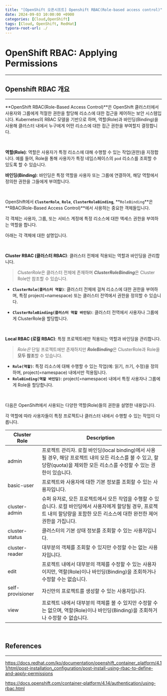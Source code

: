 ```yaml
---
title: "[OpenShift 오픈시프트] Openshift RBAC(Role-based access control)"
date: 2024-09-03 10:00:00 +0900
categories: [Cloud,OpenShift]
tags: [Cloud, OpenShift, RedHat]
typora-root-url: ./
---
```




# **OpenShift RBAC: Applying Permissions**

---

## **Openshift RBAC 개요**

---



**OpenShift RBAC(Role-Based Access Control)**은 OpenShift 클러스터에서 사용자와 그룹에게 적절한 권한을 할당해 리소스에 대한 접근을 제어하는 보안 시스템입니다. Kubernetes의 RBAC 모델을 기반으로 하며, 역할(Role)과 바인딩(Binding)을 사용해 클러스터 내에서 누구에게 어떤 리소스에 대한 접근 권한을 부여할지 결정합니다.

<br/>

**역할(Role)**: 역할은 사용자가 특정 리소스에 대해 수행할 수 있는 작업(권한)을 지정합니다. 예를 들어, Role을 통해 사용자가 특정 네임스페이스의 `pod` 리소스를 조회할 수 있도록 할 수 있습니다.

**바인딩(Binding)**: 바인딩은 특정 역할을 사용자 또는 그룹에 연결하여, 해당 역할에서 정의한 권한을 그들에게 부여합니다.

<br/>

OpenShift에서 **`ClusterRole`**, **`Role`**, **`ClusterRoleBinding`**, **`RoleBinding`**은 **RBAC(Role-Based Access Control)**에서 사용하는 중요한 객체들입니다. 

각 객체는 사용자, 그룹, 또는 서비스 계정에 특정 리소스에 대한 액세스 권한을 부여하는 역할을 합니다. 

아래는 각 객체에 대한 설명입니다.

<br/>

**Cluster RBAC (클러스터 RBAC)**: 클러스터 전체에 적용되는 역할과 바인딩을 관리합니다.

>  *ClusterRole*은 클러스터 전체에 존재하며 ***ClusterRoleBinding***은 Cluster Role만 참조할 수 있습니다.

- **`ClusterRole(클러스터 역할)`**: 클러스터 전체에 걸쳐 리소스에 대한 권한을 부여하며, 특정 project(=namespace) 또는 클러스터 전역에서 권한을 정의할 수 있습니다.

- **`ClusterRoleBinding(클러스터 역할 바인딩)`**:  클러스터 전역에서 사용자나 그룹에게 ClusterRole을 할당합니다.



<br/>

**Local RBAC (로컬 RBAC)**: 특정 프로젝트에만 적용되는 역할과 바인딩을 관리합니다.

> *Role은* 단일 프로젝트에만 존재하지만 ***RoleBinding***은 ClusterRole과 Role을 **모두 참조**할 수 있습니다.

- **`Role(역할)`**: 특정 리소스에 대해 수행할 수 있는 작업(예: 읽기, 쓰기, 수정)을 정의하며, project(=namespace) 내에서만 적용됩니다.
- **`RoleBinding(역할 바인딩)`**:  project(=namespace) 내에서 특정 사용자나 그룹에게 Role을 할당합니다.



<br/>

다음은 OpenShift에서 사용되는 다양한 역할(Role)들의 권한을 설명한 내용입니다. 

각 역할에 따라 사용자들이 특정 프로젝트나 클러스터 내에서 수행할 수 있는 작업이 다릅니다.

| Cluster Role     | Description                                                  |
| ---------------- | ------------------------------------------------------------ |
| admin            | 프로젝트 관리자. 로컬 바인딩(local binding)에서  사용될 경우, 해당 프로젝트 내의 모든 리소스를 볼 수 있고, 할당량(quota)을 제외한 모든 리소스를 수정할 수 있는 권한이 있습니다. |
| basic-user       | 프로젝트와 사용자에 대한 기본 정보를 조회할 수 있는  사용자입니다. |
| cluster-admin    | 슈퍼 유저로, 모든 프로젝트에서 모든 작업을 수행할 수  있습니다. 로컬 바인딩에서 사용자에게 할당될 경우, 프로젝트 내의 할당량을 포함한 모든 리소스에 대한 완전한 제어 권한을 가집니다. |
| cluster-status   | 클러스터의 기본 상태 정보를 조회할 수 있는 사용자입니다.     |
| cluster-reader   | 대부분의 객체를 조회할 수 있지만 수정할 수는 없는  사용자입니다. |
| edit             | 프로젝트 내에서 대부분의 객체를 수정할 수 있는 사용자이지만,  역할(Role)이나 바인딩(Binding)을 조회하거나 수정할 수는 없습니다. |
| self-provisioner | 자신만의 프로젝트를 생성할 수 있는 사용자입니다.             |
| view             | 프로젝트 내에서 대부분의 객체를 볼 수 있지만 수정할 수는  없으며, 역할(Role)이나 바인딩(Binding)을 조회하거나 수정할 수 없습니다. |

<br/>



## **References**

---

<https://docs.redhat.com/ko/documentation/openshift_container_platform/4.11/html/post-installation_configuration/post-install-using-rbac-to-define-and-apply-permissions>

<https://docs.openshift.com/container-platform/4.14/authentication/using-rbac.html>

<br/>

<br/>
